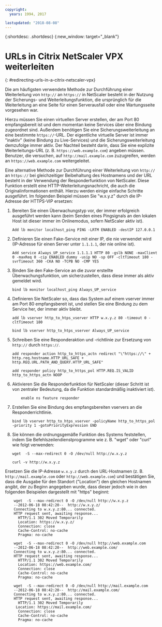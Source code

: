 ```yaml
---
copyright:
  years: 1994, 2017

lastupdated: "2018-08-08"
---
```


{:shortdesc: .shortdesc}
{:new_window: target="_blank"}

# URLs in Citrix NetScaler VPX weiterleiten
{: #redirecting-urls-in-a-citrix-netscaler-vpx}

Die am häufigsten verwendete Methode zur Durchführung einer Weiterleitung von `http://` an `https://` in NetScaler besteht in der Nutzung der Sicherungs- und Weiterleitungsfunktion, die ursprünglich für die Weiterleitung an eine Seite für einen Serverausfall oder eine Wartungsseite vorgesehen war.  

Hierzu müssen Sie einen virtuellen Server erstellen, der am Port 80 empfangsbereit ist und dem momentan keine Services über eine Bindung zugeordnet sind. Außerdem benötigen Sie eine Sicherungsweiterleitung an eine bestimmte `https://`-URL. Der eigentliche virtuelle Server ist immer "inaktiv" (keine Bindung zu Live-Services) und die Sicherungsweiterleitung demzufolge immer aktiv. Der Nachteil besteht darin, dass Sie eine explizite Weiterleitungs-URL (z. B. `https://web.example.com`) angeben müssen. Benutzer, die versuchen, auf `http://mail.example.com` zuzugreifen, werden an `https://web.example.com` weitergeleitet.

Eine alternative Methode zur Durchführung einer Weiterleitung von `http://` an `https://` bei gleichzeitiger Beibehaltung des Hostnamens und der URL besteht in der Verwendung der Responderfunktion von NetScaler. Diese Funktion erstellt eine HTTP-Weiterleitungsnachricht, die auch die Originalinformationen enthält. Hierzu werden einige einfache Schritte ausgeführt. Im folgenden Beispiel müssen Sie "w.x.y.z" durch die IP-Adresse der HTTPS-VIP ersetzen:

1. Bereiten Sie einen Überwachungstyp vor, der immer erfolgreich ausgeführt werden kann (beim Senden eines Pingsignals an den lokalen Host ist dieser immer im Onlinemodus, sofern NetScaler aktiv ist).
	```
	Add lb monitor localhost_ping PING -LRTM ENABLED -destIP 127.0.0.1
	```
	
2. Definieren Sie einen Fake-Service mit einer IP, die nie verwendet wird (IP-Adresse für einen Server unter `1.1.1.1`, der nie online ist).
	```
	Add service Always_UP_service 1.1.1.1 HTTP 80 -gslb NONE -maxClient 0 -maxReq 0 -cip ENABLED dummy -usip NO -sp OFF -cltTimeout 180 -svrTimeout 360 -CKA NO -TCPB NO -CMP YES
	```
3. Binden Sie den Fake-Service an die zuvor erstellte Überwachungsfunktion, um sicherzustellen, dass diese immer als aktiv gemeldet wird.
	```
	bind lb monitor localhost_ping Always_UP_service
	```
	
4. Definieren Sie NetScaler so, dass das System auf einem vserver immer am Port 80 empfangsbereit ist, und stellen Sie eine Bindung zu dem Service her, der immer aktiv bleibt.
	```
	add lb vserver http_to_htps_vserver HTTP w.x.y.z 80 -timeout 0 -cltTimeout 180
	```
	```
	bind lb vserver http_to_htps_vserver Always_UP_service
	```
	
5. Schreiben Sie eine Responderaktion und -richtlinie zur Ersetzung von `http://` durch `https://`.
	```
	add responder action http_to_https_actn redirect "\"https://\" + http.req.hostname.HTTP_URL_SAFE + http.REQ.URL.PATH_AND_QUERY.HTTP_URL_SAFE"
	```
	```
	add responder policy http_to_https_pol HTTP.REQ.IS_VALID http_to_https_actn NOOP
	```
6. Aktivieren Sie die Responderfunktion für NetScaler (dieser Schritt ist von zentraler Bedeutung, da die Funktion standardmäßig inaktiviert ist).
	```
        enable ns feature responder
	```
7. Erstellen Sie eine Bindung des empfangsbereiten vservers an die Responderrichtlinie.
	```
	bind lb vserver http_to_htps_vserver -policyName http_to_https_pol -priority 1 -gotoPriorityExpression END
	```
8. Sie können die ordnungsgemäße Funktion des Systems feststellen, indem Sie Befehlszeilendienstprogramme wie z. B. "wget" oder "curl" wie folgt verwenden:
        
	```
    wget  -S --max-redirect 0 -O /dev/null http://w.x.y.z

    curl -v http://w.x.y.z
    ```

Ersetzen Sie die IP-Adresse `w.x.y.z` durch den URL-Hostnamen (z. B. `http://mail.example.com` oder `http://web.example.com`) und bestätigen Sie, dass die Ausgabe für den Standort ("Location") den gleichen Hostnamen angibt, der zu Beginn angegeben wurde, dass dieser jedoch wie in den folgenden Beispielen dargestellt mit "https" beginnt:

```
    wget  -S --max-redirect 0 -O /dev/null http://w.x.y.z
    --2012-06-18 08:42:20--  http://w.x.y.z/
    Connecting to w.x.y.z:80... connected.
    HTTP request sent, awaiting response...
      HTTP/1.1 302 Moved Temporarily
      Location: https://w.x.y.z/
      Connection: close
      Cache-Control: no-cache
      Pragma: no-cache

    wget  -S --max-redirect 0 -O /dev/null http://web.example.com
    --2012-06-18 08:42:20--  http://web.example.com/
    Connecting to w.x.y.z:80... connected.
    HTTP request sent, awaiting response...
      HTTP/1.1 302 Moved Temporarily
      Location: https://web.example.com/
      Connection: close
      Cache-Control: no-cache
      Pragma: no-cache

    wget  -S --max-redirect 0 -O /dev/null http://mail.example.com
    --2012-06-18 08:42:20--  http://mail.example.com/
    Connecting to w.x.y.z:80... connected.
    HTTP request sent, awaiting response...
      HTTP/1.1 302 Moved Temporarily
     Location: https://mail.example.com/
      Connection: close
      Cache-Control: no-cache
      Pragma: no-cache
```
